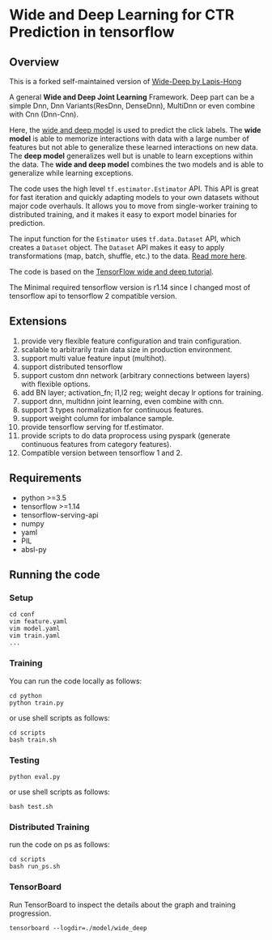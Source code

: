 # Wide and Deep Learning for CTR Prediction in tensorflow
## Overview

This is a forked self-maintained version of [Wide-Deep by Lapis-Hong](https://github.com/Lapis-Hong/wide_deep)

A general **Wide and Deep Joint Learning** Framework. 
Deep part can be a simple Dnn, Dnn Variants(ResDnn, DenseDnn), MultiDnn 
or even combine with Cnn (Dnn-Cnn).


Here, the [wide and deep model](https://research.googleblog.com/2016/06/wide-deep-learning-better-together-with.html) 
is used to predict the click labels. 
The **wide model** is able to memorize interactions with data with a large number of features 
but not able to generalize these learned interactions on new data. The **deep model** generalizes 
well but is unable to learn exceptions within the data. 
The **wide and deep model** combines the two models and is able to generalize while learning exceptions.

The code uses the high level `tf.estimator.Estimator` API. 
This API is great for fast iteration and quickly adapting models to your own datasets without major code overhauls. 
It allows you to move from single-worker training to distributed training, and it makes it easy to export model 
binaries for prediction.

The input function for the `Estimator` uses `tf.data.Dataset` API, which creates a `Dataset` object. 
The `Dataset` API makes it easy to apply transformations (map, batch, shuffle, etc.) to the data. 
[Read more here](https://www.tensorflow.org/programmers_guide/datasets).

The code is based on the [TensorFlow wide and deep tutorial](https://github.com/tensorflow/models/tree/master/official/r1/wide_deep).

The Minimal required tensorflow version is r1.14 since I changed most of tensorflow api to tensorflow 2 compatible version.

## Extensions
1. provide very flexible feature configuration and train configuration.
2. scalable to arbitrarily train data size in production environment.
3. support multi value feature input (multihot).
4. support distributed tensorflow  
5. support custom dnn network (arbitrary connections between layers) with flexible options.
6. add BN layer; activation_fn; l1,l2 reg; weight decay lr options for training.
7. support dnn, multidnn joint learning, even combine with cnn.
8. support 3 types normalization for continuous features.
9. support weight column for imbalance sample.
10. provide tensorflow serving for tf.estimator.
11. provide scripts to do data proprocess using pyspark (generate continuous features from category features).
12. Compatible version between tensorflow 1 and 2.

## Requirements

- python >=3.5
- tensorflow >=1.14
- tensorflow-serving-api
- numpy
- yaml
- PIL
- absl-py

## Running the code
### Setup
```
cd conf
vim feature.yaml
vim model.yaml
vim train.yaml
...
```

### Training
You can run the code locally as follows:

```
cd python
python train.py
```
or use shell scripts as follows:
```
cd scripts
bash train.sh
```

### Testing
```
python eval.py
```
or use shell scripts as follows:
```
bash test.sh
```

### Distributed Training
run the code on ps as follows:
```
cd scripts
bash run_ps.sh
```

### TensorBoard

Run TensorBoard to inspect the details about the graph and training progression.

```
tensorboard --logdir=./model/wide_deep
```

